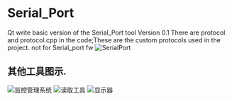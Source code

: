 # Serial_Port
Qt write basic version of the Serial_Port tool 
Version 0.1
There are protocol and protocol.cpp in the code;These are the custom protocols used in the project. not for Serial_port
fw
![SerialPort](https://github.com/easyupdo/Serial_Port/blob/master/SerialPort.png)

## 其他工具图示.

![监控管理系统](https://github.com/easyupdo/Serial_Port/blob/master/监控管理系统.png)
![读取工具](https://github.com/easyupdo/Serial_Port/blob/master/读取工具.png)
![显示器](https://github.com/easyupdo/Serial_Port/blob/master/显示器.png)
